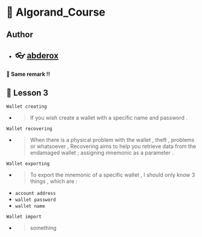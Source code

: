 # :pushpin: Algorand_Course

## Author

- ## :eyeglasses: [abderox](https://github.com/abderox/)

#### :shit: Same remark  !! 
## :bookmark_tabs: __Lesson 3__

``` Wallet creating ```
- > If you wish create a wallet with a specific name and password  .  


``` Wallet recovering ```
- > When there is a physical problem with the wallet , theft , problems or whatsoever , Recovering aims to help you retrieve data from the endamaged wallet ; assigning mnemonic as a parameter .  

``` Wallet exporting ```
- > To export the mnemonic of a specific wallet , I should only know 3 things , which are : 
- `account address`
- `wallet password`  
- `wallet name `  

``` Wallet import ```
- > something 